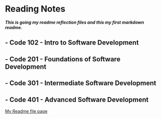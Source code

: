 # Reading Notes
  ***This is going my readme reflection files and this my first markdown readme.***

  ## - Code 102 - Intro to Software Development
  ## - Code 201 - Foundations of Software Development
  ## - Code 301 - Intermediate Software Development
  ## - Code 401 - Advanced Software Development

  [My Readme file page](README.MD)
  